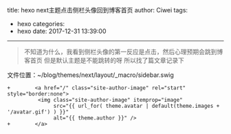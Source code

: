 title: hexo next主题点击侧栏头像回到博客首页
author: Ciwei
tags:
  - hexo
categories:
  - hexo
date: 2017-12-31 13:39:00
---
>不知道为什么，我看到侧栏头像的第一反应是点击，然后心理预期会跳到博客首页
>但是默认主题是不能跳转的呀
>所以找了篇文章记录下
<!--more-->

文件位置：~/blog/themes/next/layout/_macro/sidebar.swig
```
+        <a href="/" class="site-author-image" rel="start" style="border:none">
          <img class="site-author-image" itemprop="image"
               src="{{ url_for( theme.avatar | default(theme.images + '/avatar.gif') ) }}"
               alt="{{ theme.author }}" />
+        </a>
```